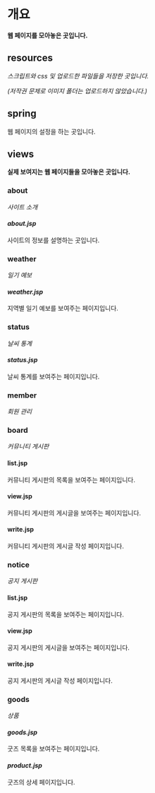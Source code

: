 # 개요
**웹 페이지를 모아놓은 곳입니다.**

## resources
*스크립트와 css 및 업로드한 파일들을 저장한 곳입니다.*

*(저작권 문제로 이미지 폴더는 업로드하지 않았습니다.)*

## spring
웹 페이지의 설정을 하는 곳입니다.

## views
**실제 보여지는 웹 페이지들을 모아놓은 곳입니다.**

### about
*사이트 소개*

#### *about.jsp*
사이트의 정보를 설명하는 곳입니다.

### weather
*일기 예보*

#### *weather.jsp*
지역별 일기 예보를 보여주는 페이지입니다.

### status
*날씨 통계*

#### *status.jsp*
날씨 통계를 보여주는 페이지입니다.

### member
*회원 관리*

### board
*커뮤니티 게시판*

#### list.jsp
커뮤니티 게시판의 목록을 보여주는 페이지입니다.

#### view.jsp
커뮤니티 게시판의 게시글을 보여주는 페이지입니다.

#### write.jsp
커뮤니티 게시판의 게시글 작성 페이지입니다.

### notice
*공지 게시판*

#### list.jsp
공지 게시판의 목록을 보여주는 페이지입니다.

#### view.jsp
공지 게시판의 게시글을 보여주는 페이지입니다.

#### write.jsp
공지 게시판의 게시글 작성 페이지입니다.

### goods
*상품*
#### *goods.jsp*
굿즈 목록을 보여주는 페이지입니다.

#### *product.jsp*
굿즈의 상세 페이지입니다.
